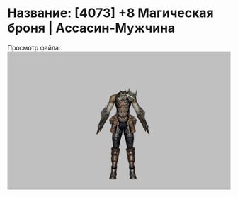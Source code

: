 # Название: [4073] +8 Магическая броня | Ассасин-Мужчина

Просмотр файла:
![p060001.png](p060001.png)